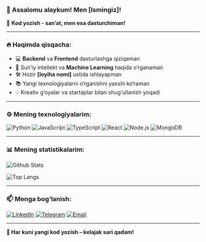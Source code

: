 ### 👋 Assalomu alaykum! Men [Ismingiz]!

🚀 **Kod yozish - san’at, men esa dasturchiman!**

---

### 🔥 Haqimda qisqacha:
- 💻 **Backend** va **Frontend** dasturlashga qiziqaman
- 🤖 Sun’iy intellekt va **Machine Learning** haqida o’rganaman
- 🛠 Hozir **[loyiha nomi]** ustida ishlayapman
- 📚 Yangi texnologiyalarni o‘rganishni yaxshi ko‘raman
- 💡 Kreativ g‘oyalar va startaplar bilan shug‘ullanish yoqadi

---

### ⚙️ Mening texnologiyalarim:

![Python](https://img.shields.io/badge/-Python-3776AB?style=flat-square&logo=python&logoColor=white)
![JavaScript](https://img.shields.io/badge/-JavaScript-F7DF1E?style=flat-square&logo=javascript&logoColor=black)
![TypeScript](https://img.shields.io/badge/-TypeScript-3178C6?style=flat-square&logo=typescript&logoColor=white)
![React](https://img.shields.io/badge/-React-61DAFB?style=flat-square&logo=react&logoColor=black)
![Node.js](https://img.shields.io/badge/-Node.js-339933?style=flat-square&logo=node.js&logoColor=white)
![MongoDB](https://img.shields.io/badge/-MongoDB-47A248?style=flat-square&logo=mongodb&logoColor=white)

---

### 📊 Mening statistikalarim:

![Github Stats](https://github-readme-stats.vercel.app/api?username=YOUR_GITHUB_USERNAME&show_icons=true&theme=tokyonight)

![Top Langs](https://github-readme-stats.vercel.app/api/top-langs/?username=YOUR_GITHUB_USERNAME&layout=compact&theme=tokyonight)

---

### 📫 Menga bog‘lanish:

[![LinkedIn](https://img.shields.io/badge/-LinkedIn-0077B5?style=flat-square&logo=linkedin&logoColor=white)](https://linkedin.com/in/YOUR_LINKEDIN)
[![Telegram](https://img.shields.io/badge/-Telegram-26A5E4?style=flat-square&logo=telegram&logoColor=white)](https://t.me/YOUR_TELEGRAM)
[![Email](https://img.shields.io/badge/-Gmail-D14836?style=flat-square&logo=gmail&logoColor=white)](mailto:YOUR_EMAIL)

---

**🚀 Har kuni yangi kod yozish – kelajak sari qadam!**
